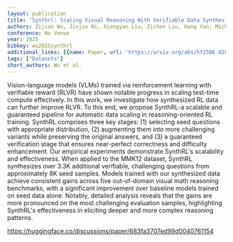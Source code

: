 ```yaml
---
layout: publication
title: 'Synthrl: Scaling Visual Reasoning With Verifiable Data Synthesis'
authors: Zijian Wu, Jinjie Ni, Xiangyan Liu, Zichen Liu, Hang Yan, Michael Qizhe Shieh
conference: No Venue
year: 2025
bibkey: wu2025synthrl
additional_links: [{name: Paper, url: 'https://arxiv.org/abs/hf2506.02096'}]
tags: ["Datasets"]
short_authors: Wu et al.
---
```

Vision-language models (VLMs) trained via reinforcement learning with verifiable reward (RLVR) have shown notable progress in scaling test-time compute effectively. In this work, we investigate how synthesized RL data can further improve RLVR. To this end, we propose SynthRL-a scalable and guaranteed pipeline for automatic data scaling in reasoning-oriented RL training. SynthRL comprises three key stages: (1) selecting seed questions with appropriate distribution, (2) augmenting them into more challenging variants while preserving the original answers, and (3) a guaranteed verification stage that ensures near-perfect correctness and difficulty enhancement. Our empirical experiments demonstrate SynthRL's scalability and effectiveness. When applied to the MMK12 dataset, SynthRL synthesizes over 3.3K additional verifiable, challenging questions from approximately 8K seed samples. Models trained with our synthesized data achieve consistent gains across five out-of-domain visual math reasoning benchmarks, with a significant improvement over baseline models trained on seed data alone. Notably, detailed analysis reveals that the gains are more pronounced on the most challenging evaluation samples, highlighting SynthRL's effectiveness in eliciting deeper and more complex reasoning patterns.

https://huggingface.co/discussions/paper/683fa3707ed99d0040761154